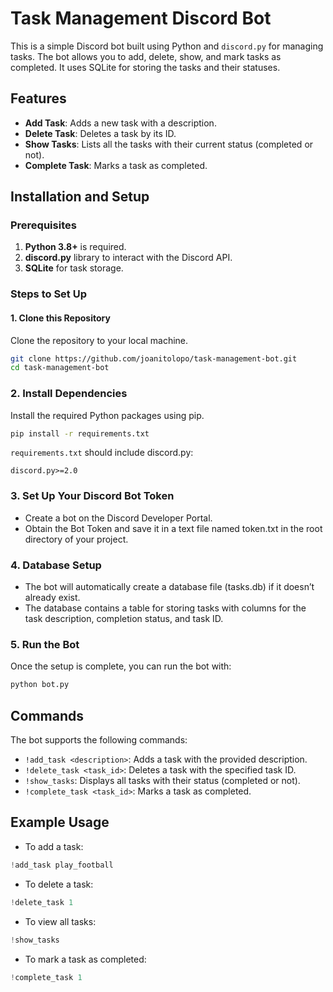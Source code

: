 # Task Management Discord Bot

This is a simple Discord bot built using Python and `discord.py` for managing tasks. The bot allows you to add, delete, show, and mark tasks as completed. It uses SQLite for storing the tasks and their statuses.

## Features
- **Add Task**: Adds a new task with a description.
- **Delete Task**: Deletes a task by its ID.
- **Show Tasks**: Lists all the tasks with their current status (completed or not).
- **Complete Task**: Marks a task as completed.

## Installation and Setup

### Prerequisites
1. **Python 3.8+** is required.
2. **discord.py** library to interact with the Discord API.
3. **SQLite** for task storage.

### Steps to Set Up

#### 1. Clone this Repository

Clone the repository to your local machine.

```bash
git clone https://github.com/joanitolopo/task-management-bot.git
cd task-management-bot
```

### 2. Install Dependencies
Install the required Python packages using pip.

```bash
pip install -r requirements.txt
```

`requirements.txt` should include discord.py:
```
discord.py>=2.0
```

### 3. Set Up Your Discord Bot Token
- Create a bot on the Discord Developer Portal.
- Obtain the Bot Token and save it in a text file named token.txt in the root directory of your project.

### 4. Database Setup
- The bot will automatically create a database file (tasks.db) if it doesn’t already exist.
- The database contains a table for storing tasks with columns for the task description, completion status, and task ID.

### 5. Run the Bot
Once the setup is complete, you can run the bot with:

```bash
python bot.py
```


## Commands
The bot supports the following commands:
- `!add_task <description>`: Adds a task with the provided description.
- `!delete_task <task_id>`: Deletes a task with the specified task ID.
- `!show_tasks`: Displays all tasks with their status (completed or not).
- `!complete_task <task_id>`: Marks a task as completed.

## Example Usage
- To add a task:
```python
!add_task play_football
```
- To delete a task:
```python
!delete_task 1
```
- To view all tasks:
```python
!show_tasks
```
- To mark a task as completed:
```python
!complete_task 1
```
